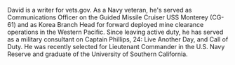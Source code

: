 David is a writer for vets.gov.  As a Navy veteran, he's served as Communications Officer on the Guided Missile Cruiser USS Monterey (CG-61) and as Korea Branch Head for forward deployed mine clearance operations in the Western Pacific.  Since leaving active duty, he has served as a military consultant on Captain Phillips, 24: Live Another Day, and Call of Duty.  He was recently selected for Lieutenant Commander in the U.S. Navy Reserve and graduate of the University of Southern California.

